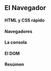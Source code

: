 ## El Navegador

#### HTML y CSS rápido


#### Navegadores


#### La consola


#### El DOM


#### Resúmen
